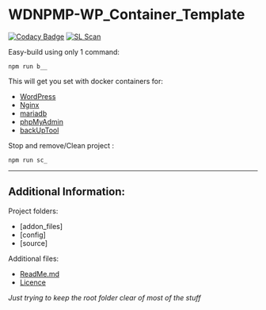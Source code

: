 # WDNPMP-WP_Container_Template   

[![Codacy Badge](https://api.codacy.com/project/badge/Grade/0fc49ea5c190409fb75eec070a043d61)](https://app.codacy.com/gh/MyUserNameIsMyUserName/WDNPMP-WP_Container_Template?utm_source=github.com&utm_medium=referral&utm_content=MyUserNameIsMyUserName/WDNPMP-WP_Container_Template&utm_campaign=Badge_Grade_Settings)
[![SL Scan](https://github.com/MyUserNameIsMyUserName/WDNPMP-WP_Container_Template/actions/workflows/shiftleft-analysis.yml/badge.svg)](https://github.com/MyUserNameIsMyUserName/WDNPMP-WP_Container_Template/actions/workflows/shiftleft-analysis.yml)  

Easy-build using only 1 command: 
    
    npm run b__  
    
This will get you set with docker containers for:
 - [WordPress](https://wordpress.org/)
 - [Nginx](https://www.nginx.com/)
 - [mariadb](https://mariadb.org/)
 - [phpMyAdmin](https://www.phpmyadmin.net/)
 - [backUpTool](https://github.com/fradelg/docker-mysql-cron-backup)
 
Stop and remove/Clean project :

    npm run sc_
    
---   
## Additional Information: 
   
Project folders:   
- [addon_files]   
- [config]   
- [source]   

Additional files:   
- [ReadMe.md](https://github.com/MyUserNameIsMyUserName/WDNPMP-WP_Container_Template/blob/main_index/addon_files/README.md)   
- [Licence](https://github.com/MyUserNameIsMyUserName/WDNPMP-WP_Container_Template/blob/main_index/addon_files/LICENSE)   
    
_Just trying to keep the root folder clear of most of the stuff_ 

